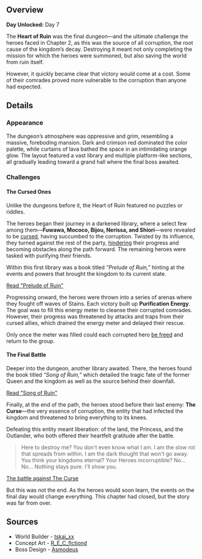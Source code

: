 <!-- title: Heart of Ruin -->
<!-- quote: They brought this upon themselves—Nothing stays pure. -->
<!-- chapters: 1 -->
<!-- images: (Heart of Ruin Overview #1), (Heart of Ruin Overview #2), (Heart of Ruin Overview #3), (Heart of Ruin Concept Art #1), (Heart of Ruin Concept Art #2), (Heart of Ruin Concept Art #3), (Dungeon Boss: The Curse) -->
<!-- model: false -->

## Overview

**Day Unlocked:** Day 7

The **Heart of Ruin** was the final dungeon—and the ultimate challenge the heroes faced in Chapter 2, as this was the source of all corruption, the root cause of the kingdom’s decay. Destroying it meant not only completing the mission for which the heroes were summoned, but also saving the world from ruin itself.

However, it quickly became clear that victory would come at a cost. Some of their comrades proved more vulnerable to the corruption than anyone had expected.

## Details

### Appearance

The dungeon’s atmosphere was oppressive and grim, resembling a massive, foreboding mansion. Dark and crimson red dominated the color palette, while curtains of lava bathed the space in an intimidating orange glow. The layout featured a vast library and multiple platform-like sections, all gradually leading toward a grand hall where the final boss awaited.

### Challenges

#### The Cursed Ones

Unlike the dungeons before it, the Heart of Ruin featured no puzzles or riddles.

The heroes began their journey in a darkened library, where a select few among them—**Fuwawa, Mococo, Bijou, Nerissa, and Shiori**—were revealed to be [cursed](https://www.youtube.com/live/FlPFFE5_X3Y?si=X225RDkHgfG9S-lA&t=8877), having succumbed to the corruption. Twisted by its influence, they turned against the rest of the party, [hindering](https://www.youtube.com/live/FlPFFE5_X3Y?si=Y0CkESZCjPvnlNT4&t=9221) their progress and becoming obstacles along the path forward. The remaining heroes were tasked with purifying their friends.

Within this first library was a book titled _“Prelude of Ruin,”_ hinting at the events and powers that brought the kingdom to its current state.

[Read "Prelude of Ruin"](#text:prelude-of-ruin)

Progressing onward, the heroes were thrown into a series of arenas where they fought off waves of Stains. Each victory built up **Purification Energy**. The goal was to fill this energy meter to cleanse their corrupted comrades. However, their progress was threatened by attacks and traps from their cursed allies, which drained the energy meter and delayed their rescue.

Only once the meter was filled could each corrupted hero [be freed](https://www.youtube.com/live/FlPFFE5_X3Y?si=gTrix4HT7CG7-0Xx&t=9250) and return to the group.

#### The Final Battle

Deeper into the dungeon, another library awaited. There, the heroes found the book titled _“Song of Ruin,”_ which detailed the tragic fate of the former Queen and the kingdom as well as the source behind their downfall.

[Read "Song of Ruin"](#text:song-of-ruin)

Finally, at the end of the path, the heroes stood before their last enemy: **The Curse**—the very essence of corruption, the entity that had infected the kingdom and threatened to bring everything to its knees.

Defeating this entity meant liberation: of the land, the Princess, and the Outlander, who both offered their heartfelt gratitude after the battle.

> Here to destroy me? You don't even know what I am.
> I am the slow rot that spreads from within.
> I am the dark thought that won't go away.
> You think your kingdoms eternal? Your Heroes incorruptible?
> No... No... Nothing stays pure.
> I'll show you.

[The battle against The Curse](#embed:https://www.youtube.com/live/mb91g7vQSnA?si=aPXghWa1h648PaCG&t=6678)

But this was not the end.
As the heroes would soon learn, the events on the final day would change everything.
This chapter had closed, but the story was far from over.

## Sources

- World Builder - [tskai_xx](https://x.com/tskai_xx/status/1921298594185036164/photo/1)
- Concept Art - [R_E_C_flctiond](https://x.com/R_E_C_flctiond/status/1921068336151957890)
- Boss Design - [Asmodeus](#out:https://www.youtube.com/watch?v=wMbXr2nLMeU)
